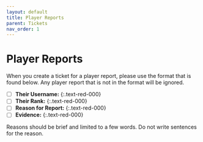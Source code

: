 ```yaml
---
layout: default
title: Player Reports
parent: Tickets
nav_order: 1
---
```



# Player Reports
When you create a ticket for a player report, please use the format that is found below. Any player report that is not in the format will be ignored.


- [ ] **Their Username:**
{:.text-red-000}
- [ ] **Their Rank:**
{:.text-red-000}
- [ ] **Reason for Report:**
{:.text-red-000}
- [ ] **Evidence:**
{:.text-red-000}

Reasons should be brief and limited to a few words. Do not write sentences for the reason.
